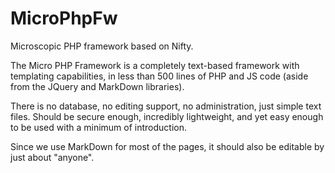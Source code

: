 # MicroPhpFw

Microscopic PHP framework based on Nifty.

The Micro PHP Framework is a completely text-based framework with templating 
capabilities, in less than 500 lines of PHP and JS code (aside from the JQuery 
and MarkDown libraries).

There is no database, no editing support, no administration, just simple text
files. Should be secure enough, incredibly lightweight, and yet easy enough
to be used with a minimum of introduction.

Since we use MarkDown for most of the pages, it should also be editable by
just about "anyone".
